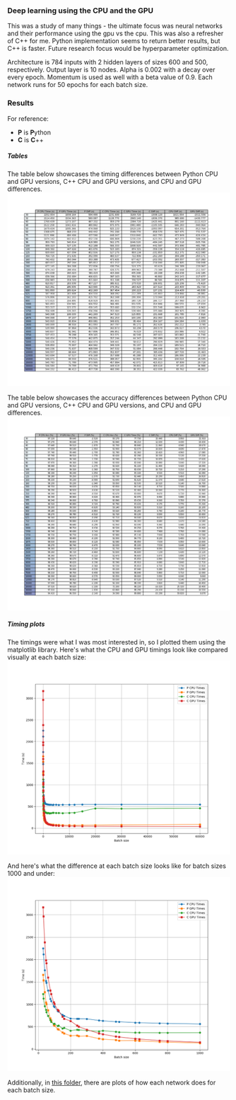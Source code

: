 ### Deep learning using the CPU and the GPU

This was a study of many things - the ultimate focus was neural networks and their performance using the gpu vs the cpu. This was also a refresher of C++ for me. Python implementation seems to return better results, but C++ is faster. Future research focus would be hyperparameter optimization.

Architecture is 784 inputs with 2 hidden layers of sizes 600 and 500, respectively. Output layer is 10 nodes. Alpha is 0.002 with a decay over every epoch. Momentum is used as well with a beta value of 0.9. Each network runs for 50 epochs for each batch size.

### Results
For reference:
* **P** is **P**ython
* **C** is **C**++


##### Tables
The table below showcases the timing differences between Python CPU and GPU versions, C++ CPU and GPU versions, and CPU and GPU differences.
![Image of time table](results/figures/table_time.png)

The table below showcases the accuracy differences between Python CPU and GPU versions, C++ CPU and GPU versions, and CPU and GPU differences.
![Image of acc table](results/figures/table_acc.png)

##### Timing plots
The timings were what I was most interested in, so I plotted them using the matplotlib library.
Here's what the CPU and GPU timings look like compared visually at each batch size:
![Image of time plot](/results/figures/times.png)

And here's what the difference at each batch size looks like for batch sizes 1000 and under:
![Image of lte1000 plot](/results/figures/times_lte1000.png)


Additionally, in [this folder](/results/figures), there are plots of how each network does for each batch size.
